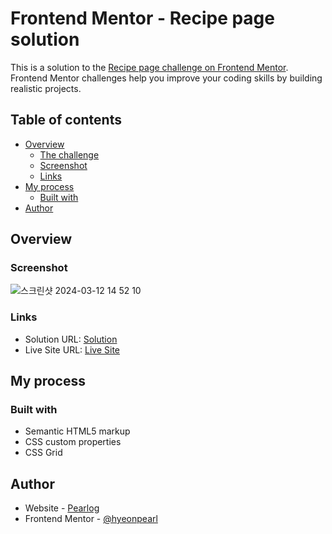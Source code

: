 # Frontend Mentor - Recipe page solution

This is a solution to the [Recipe page challenge on Frontend Mentor](https://www.frontendmentor.io/challenges/recipe-page-KiTsR8QQKm). Frontend Mentor challenges help you improve your coding skills by building realistic projects.

## Table of contents

- [Overview](#overview)
  - [The challenge](#the-challenge)
  - [Screenshot](#screenshot)
  - [Links](#links)
- [My process](#my-process)
  - [Built with](#built-with)
- [Author](#author)

## Overview

### Screenshot


![스크린샷 2024-03-12 14 52 10](https://github.com/hyeonpearl/recipe-page-main/assets/100837398/62830702-f01d-48b2-9f25-b5716306909c)



### Links

- Solution URL: [Solution](https://www.frontendmentor.io/solutions/recipe-page-nPDGuH4Xkc)
- Live Site URL: [Live Site](https://hyeonpearl.github.io/recipe-page-main/)

## My process

### Built with

- Semantic HTML5 markup
- CSS custom properties
- CSS Grid

## Author

- Website - [Pearlog](https://pearlog.netlify.app/)
- Frontend Mentor - [@hyeonpearl](https://www.frontendmentor.io/profile/hyeonpearl)
